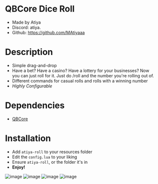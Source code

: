 # QBCore Dice Roll
* Made by Atiya
* Discord: atiya.
* Github: https://github.com/MAtiyaaa

# Description
* Simple drag-and-drop
* Have a bet? Have a casino? Have a lottery for your businesses? Now you can just roll for it. Just do /roll and the number you're rolling out of.
* Different commands for casual rolls and rolls with a winning number
* *Highly Configurable*

# Dependencies
* [QBCore](https://github.com/qbcore-framework)

# Installation
* Add `atiya-roll` to your resources folder
* Edit the `config.lua` to your liking
* Ensure `atiya-roll`, or the folder it's in
* **Enjoy!**

![image](https://github.com/MAtiyaaa/atiya-roll/assets/45663878/15a14c0d-7cfc-4eae-ba14-56a8cd8d3727)
![image](https://github.com/MAtiyaaa/atiya-roll/assets/45663878/962a4e1b-08a3-4e4a-a6fb-e0ec945d1fe6)
![image](https://github.com/MAtiyaaa/atiya-roll/assets/45663878/7dca7070-230d-414a-9431-9fd89b84c3e6)
![image](https://github.com/MAtiyaaa/atiya-roll/assets/45663878/c95c9095-7d6c-432f-8f6d-4ee05799ba4a)


